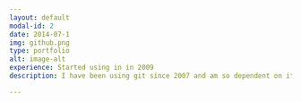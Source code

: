 ```yaml
---
layout: default
modal-id: 2
date: 2014-07-1
img: github.png
type: portfolio
alt: image-alt
experience: Started using in in 2009
description: I have been using git since 2007 and am so dependent on it that I have the motto, "if it is not tracked by git, it does not exist". Github is the perfect companion to git.

---
```

